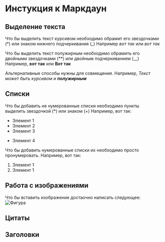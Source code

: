 # Инстукция к Маркдаун

## Выделение текста
Что бы выделить текст курсивом необходимо обрамит его звездочками (*) или знаком нижнего подчеркивания (_) Например *вот так* или _вот так_

Что бы выделить текст полужирным необходимо обрамить его двойными звездочками (**) или двойным подчеркиванием (__)
Например, **вот так** или __Вот так__

Альтернативные способы нужны для совмещения. Например,
_Текст может быть курсивом и **полужирным**_
## Списки

Что бы добавить не нумерованные списки необходимо пункты выделить звездочкой (*) или знаком (+) Например, вот так:
* Элемент 1
* Элемент 2
* Элемент 3
+ Элемент 4

Что бы добавить нумерованные списки их необходимо просто пронумеровать. Например, вот так:
1.  Элемент 1
2.  Элемент 1

## Работа с изображениями

Что бы вставить изображение достаочно написать следующее:
![Фигура](figure.jpg)

## Цитаты

## Заголовки